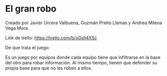 # El gran robo
Creado por Javier Urcera Valbuena, Guzmán Prieto Llamas y Andrea Milena Vega Mora.

Link de trello: https://trello.com/b/xGsIl4XSç

De que trata el juego: 

Es un juego por equipos donde cada equipo tiene que infiltrarse en la base del otro para robar información. Al mismo tiempo, tienen que defender su propia base para que no les roben a ellos.
